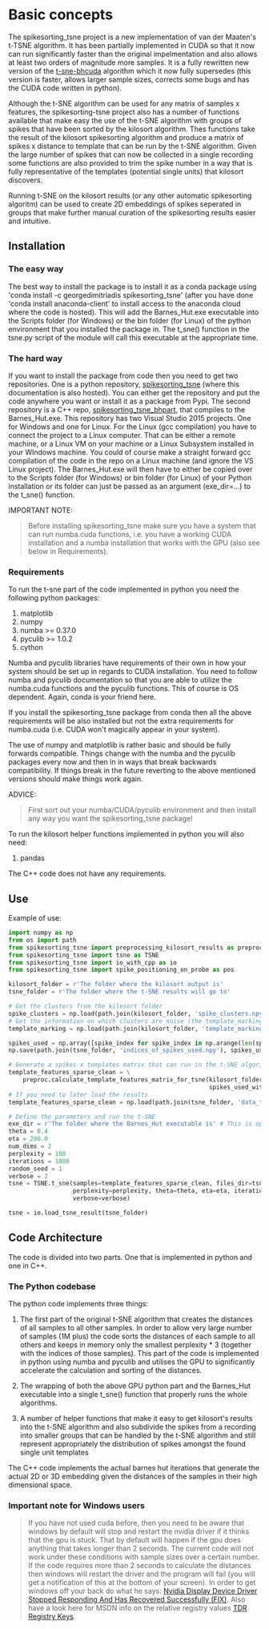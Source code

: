 # Basic concepts
The spikesorting_tsne project is a new implementation of van der Maaten's t-TSNE algorithm. It has been partially implemented in CUDA so that it now can run significantly faster than the original impelmentation and also allows at least two orders of magnitude more samples. It is a fully rewritten new version of the [t-sne-bhcuda](https://github.com/georgedimitriadis/t_sne_bhcuda) algorithm which it now fully supersedes (this version is faster, allows larger sample sizes, corrects some bugs and has the CUDA code written in python). 

Although the t-SNE algorithm can be used for any matrix of samples x features, the spikesorting-tsne project also has a number of functions available that make easy the use of the t-SNE algorithm with groups of spikes that have been sorted by the kilosort algorithm. Thes functions take the result of the kilosort spikesorting algorithm and produce a matrix of spikes x distance to template that can be run by the t-SNE algorithm. Given the large number of spikes that can now be collected in a single recording some functions are also provided to trim the spike number in a way that is fully representative of the templates (potential single units) that kilosort discovers.

Running t-SNE on the kilosort results (or any other automatic spikesorting algoritm) can be used to create 2D embeddings of spikes seperated in groups that make further manual curation of the spikesorting results easier and intuitive.

## Installation
### The easy way
The best way to install the package is to install it as a conda package using 'conda install -c georgedimitriadis spikesorting\_tsne' (after you have done 'conda install anaconda-client' to install access to the anaconda cloud where the code is hosted). This will add the Barnes\_Hut.exe executable into the Scripts folder (for Windows) or the bin folder (for Linux) of the python environment that you installed the package in. The t_sne() function in the tsne.py script of the module will call this executable at the appropriate time.

### The hard way
If you want to install the package from code then you need to get two repositories. One is a python repository, [spikesorting\_tsne](https://github.com/georgedimitriadis/spikesorting_tsne) (where this documentation is also hosted). You can either get the repository and put the code anywhere you want or install it as a package from Pypi. The second repository is a C++ repo, [spikesorting\_tsne\_bhpart](https://github.com/georgedimitriadis/spikesorting_tsne_bhpart), that compiles to the Barnes\_Hut.exe. This repository has two Visual Studio 2015 projects. One for Windows and one for Linux. For the Linux (gcc compilation) you have to connect the project to a Linux computer. That can be either a remote machine, or a Linux VM on your machine or a Linux Subsystem installed in your WIndows machine. You could of course make a straight forward gcc compilation of the code in the repo on a Linux machine (and ignore the VS Linux project). The Barnes\_Hut.exe will then have to either be copied over to the Scripts folder (for Windows) or bin folder (for Linux) of your Python installation or its folder can just be passed as an argument (exe_dir=...) to the t_sne() function.

IMPORTANT NOTE:
> Before installing spikesorting\_tsne make sure you have a system that can run numba.cuda functions, i.e. you have a working CUDA installation and a numba installation that works with the GPU (also see below in Requirements).

### Requirements
To run the t-sne part of the code implemented in python you need the following python packages:

1. matplotlib
2. numpy
3. numba >= 0.37.0
4. pyculib >= 1.0.2
5. cython

Numba and pyculib libraries have requirements of their own in how your system should be set up in regards to CUDA installation. You need to follow numba and pyculib documentation so that you are able to utilize the numba.cuda functions and the pyculib functions. This of course is OS dependent. Again, conda is your friend here.

If you install the spikesorting\_tsne package from conda then all the above requirements will be also installed but not the extra requirements for numba.cuda (i.e. CUDA won't magically appear in your system). 

The use of numpy and matplotlib is rather basic and should be fully forwards compatible. Things change with the numba and the pyculib packages every now and then in in ways that break backwards compatibility. If things break in the future reverting to the above mentioned versions should make things work again.

ADVICE: 
>First sort out your numba/CUDA/pyculib environment and then install any way you want the spikesorting\_tsne package!

To run the kilosort helper functions implemented in python you will also need:

1. pandas

The C++ code does not have any requirements.

## Use
Example of use:
```python
import numpy as np
from os import path
from spikesorting_tsne import preprocessing_kilosort_results as preproc
from spikesorting_tsne import tsne as TSNE
from spikesorting_tsne import io_with_cpp as io
from spikesorting_tsne import spike_positioning_on_probe as pos

kilosort_folder = r'The folder where the kilosort output is'
tsne_folder = r'The folder where the t-SNE results will go to'

# Get the clusters from the kilosort folder
spike_clusters = np.load(path.join(kilosort_folder, 'spike_clusters.npy'))
# Get the information on which clusters are noise (the template_markings.npy is created by the spikesorting_tsne_guis GUIs)
template_marking = np.load(path.join(kilosort_folder, 'template_marking.npy'))

spikes_used = np.array([spike_index for spike_index in np.arange(len(spike_clusters)) if template_marking[spike_clusters[spike_index]] > 0])
np.save(path.join(tsne_folder, 'indices_of_spikes_used.npy'), spikes_used)

# Generate a spikes x templates matrix that can run in the t-SNE algorithm. The results are also saved as 'data_to_tsne_(#spikes, #templates).npy'
template_features_sparse_clean = \
    preproc.calculate_template_features_matrix_for_tsne(kilosort_folder, save_to_folder=tsne_folder,
                                                        spikes_used_with_original_indexing=spikes_used)
# If you need to later load the results
template_features_sparse_clean = np.load(path.join(tsne_folder, 'data_to_tsne_(272886, 140).npy'))

# Define the parameters and run the t-SNE
exe_dir = r'The folder where the Barnes_Hut executable is' # This is optional. If the installation of the package was from conda you shouldn't need this
theta = 0.4
eta = 200.0
num_dims = 2
perplexity = 100
iterations = 1000
random_seed = 1
verbose = 2
tsne = TSNE.t_sne(samples=template_features_sparse_clean, files_dir=tsne_folder, exe_dir=exe_dir, num_dims=num_dims,
                  perplexity=perplexity, theta=theta, eta=eta, iterations=iterations, random_seed=random_seed,
                  verbose=verbose)

tsne = io.load_tsne_result(tsne_folder)
```

## Code Architecture
The code is divided into two parts. One that is implemented in python and one in C++.

### The Python codebase
The python code implements three things:

1. The first part of the original t-SNE algorithm that creates the distances of all samples to all other samples. In order to allow very large number of samples (1M plus) the code sorts the distances of each sample to all others and keeps in memory only the smallest perplexity * 3 (together with the indices of those samples). This part of the code is implemented in python using numba and pyculib and utilises the GPU to significantly accelerate the calculation and sorting of the distances.

2. The wrapping of both the above GPU python part and the Barnes\_Hut executable into a single t\_sne() function that properly runs the whole algorithms.

3. A number of helper functions that make it easy to get kilosort's results into the t-SNE algorithm and also subdivide the spikes from a recording into smaller groups that can be handled by the t-SNE algorithm and still represent appropriately the distribution of spikes amongst the found single unit templates

The C++ code implements the actual barnes hut iterations that generate the actual 2D or 3D embedding given the distances of the samples in their high dimensional space.

### Important note for Windows users 
>If you have not used cuda before, then you need to be aware that windows by default will stop and restart the nvidia driver if it thinks that the gpu is stuck. That by default will happen if the gpu does anything that takes longer than 2 seconds. The current code will not work under these conditions with sample sizes over a certain number. If the code requires more than 2 seconds to calculate the distances then windows will restart the driver and the program will fail (you will get a notification of this at the bottom of your screen). In order to get windows off your back do what he says: [Nvidia Display Device Driver Stopped Responding And Has Recovered Successfully (FIX)](https://www.youtube.com/watch?v=QQJ9T0oY-Jk). Also have a look here for MSDN info on the relative registry values [TDR Registry Keys](https://docs.microsoft.com/en-gb/windows-hardware/drivers/display/tdr-registry-keys).